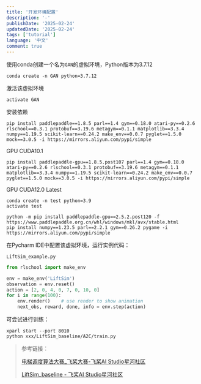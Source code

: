 ```yaml
---
title: '开发环境配置'
description: '-'
publishDate: '2025-02-24'
updatedDate: '2025-02-24'
tags: ['tutorial']
language: '中文'
comment: true
---
```



使用conda创建一个名为`GAN`的虚拟环境，Python版本为3.7.12

```shell
conda create -n GAN python=3.7.12
```

激活该虚拟环境

```shell
activate GAN
```

安装依赖

```shell
pip install paddlepaddle==1.8.5 parl==1.4 gym==0.18.0 atari-py==0.2.6 rlschool==0.3.1 protobuf==3.19.6 metagym==0.1.1 matplotlib==3.3.4 numpy==1.19.5 scikit-learn==0.24.2 make_env==0.0.7 pyglet==1.5.0 mock==3.0.5 -i https://mirrors.aliyun.com/pypi/simple
```

GPU CUDA10.1

```shell
pip install paddlepaddle-gpu==1.8.5.post107 parl==1.4 gym==0.18.0 atari-py==0.2.6 rlschool==0.3.1 protobuf==3.19.6 metagym==0.1.1 matplotlib==3.3.4 numpy==1.19.5 scikit-learn==0.24.2 make_env==0.0.7 pyglet==1.5.0 mock==3.0.5 -i https://mirrors.aliyun.com/pypi/simple
```

GPU CUDA12.0 Latest

```shell
conda create -n test python=3.9
activate test

python -m pip install paddlepaddle-gpu==2.5.2.post120 -f https://www.paddlepaddle.org.cn/whl/windows/mkl/avx/stable.html
pip install numpy==1.23.5 parl==2.2.1 gym==0.26.2 pygame -i https://mirrors.aliyun.com/pypi/simple
```

在Pycharm IDE中配置该虚拟环境，运行实例代码：

`LiftSim_example.py`

```python
from rlschool import make_env

env = make_env('LiftSim')
observation = env.reset()
action = [2, 0, 4, 0, 7, 0, 10, 0]
for i in range(100):
    env.render()    # use render to show animation
    next_obs, reward, done, info = env.step(action)
```

可尝试进行训练：

```shell
xparl start --port 8010
python xxx/LiftSim_baseline/A2C/train.py
```

> 参考链接：
>
> [电梯调度算法大赛_飞桨大赛-飞桨AI Studio星河社区](https://aistudio.baidu.com/competition/detail/11/0/introduction)
>
> [LiftSim_baseline - 飞桨AI Studio星河社区](https://aistudio.baidu.com/projectdetail/100632)

